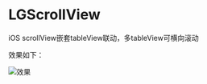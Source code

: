 # LGScrollView
iOS scrollView嵌套tableView联动，多tableView可横向滚动

效果如下：

![效果](https://github.com/liugai/LGScrollView/blob/main/images/2021-02-19_2281841392291411363.56.52.gif)

